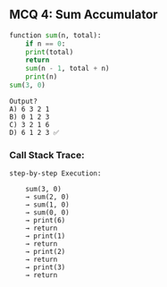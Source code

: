 ## MCQ 4: Sum Accumulator
```python
function sum(n, total):
    if n == 0:
    print(total)
    return
    sum(n - 1, total + n)
    print(n)
sum(3, 0)
```

```
Output?
A) 6 3 2 1
B) 0 1 2 3
C) 3 2 1 6
D) 6 1 2 3 ✅
```

### Call Stack Trace:

```
step-by-step Execution:

    sum(3, 0) 
    → sum(2, 0) 
    → sum(1, 0) 
    → sum(0, 0) 
    → print(6) 
    → return 
    → print(1) 
    → return 
    → print(2) 
    → return 
    → print(3) 
    → return 
```
